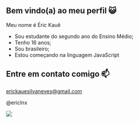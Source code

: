 ## Bem vindo(a) ao meu perfil 😺

Meu nome é Éric Kauê

- Sou estudante do segundo ano do Ensino Médio;
- Tenho 16 anos;
- Sou brasileiro;
- Estou começando na linguagem JavaScript

## Entre em contato comigo 📫
erickauesilvaneves@gmail.com

@ericlnx

![](https://media.tenor.com/PjFUBITFYngAAAAM/hugging-charlie-brown.gif)

